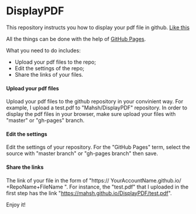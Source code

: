 # DisplayPDF

This repository instructs you how to display your pdf file in github. [Like this](https://mahsh.github.io/DisplayPDF/test.pdf)

All the things can be done with the help of [GitHub Pages](https://pages.github.com/).

What you need to do includes:
- Upload your pdf files to the repo;
- Edit the settings of the repo;
- Share the links of your files.

#### Upload your pdf files
Upload your pdf files to the github repository in your convinient way. For example, I upload a test.pdf to "Mahsh/DisplayPDF" repository. In order to display the pdf files in your browser, make sure upload your files with "master" or "gh-pages" branch.
#### Edit the settings
Edit the settings of your repository. For the "GitHub Pages" term, select the source with "master branch" or "gh-pages branch" then save.
#### Share the links
The link of your file in the form of "https:// YourAccountName.github.io/ +RepoName+FileName ". For instance, the "test.pdf" that I uploaded in the first step has the link "https://mahsh.github.io/DisplayPDF/test.pdf".

Enjoy it!

